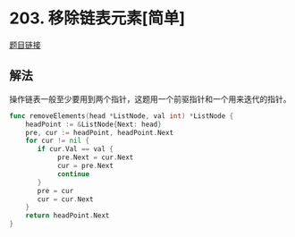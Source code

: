 # 203. 移除链表元素[简单]

[题目链接](https://leetcode-cn.com/problems/remove-linked-list-elements/)

## 解法

操作链表一般至少要用到两个指针，这题用一个前驱指针和一个用来迭代的指针。

```go
func removeElements(head *ListNode, val int) *ListNode {
    headPoint := &ListNode{Next: head}
    pre, cur := headPoint, headPoint.Next
    for cur != nil {
       if cur.Val == val {
            pre.Next = cur.Next
            cur = pre.Next
            continue
       }
       pre = cur
       cur = cur.Next
    } 
    return headPoint.Next
}
```